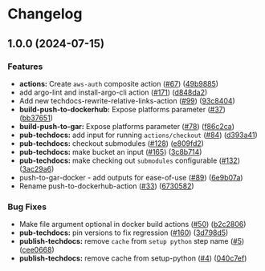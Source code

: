 # Changelog

## 1.0.0 (2024-07-15)


### Features

* **actions:** Create `aws-auth` composite action ([#67](https://github.com/grafana/shared-workflows/issues/67)) ([49b9885](https://github.com/grafana/shared-workflows/commit/49b9885e467b0544c76602d4e8b8ee342f6ea96b))
* add argo-lint and install-argo-cli action ([#171](https://github.com/grafana/shared-workflows/issues/171)) ([d848da2](https://github.com/grafana/shared-workflows/commit/d848da21d310b2a847a73457059b5a2d93d9f154))
* Add new techdocs-rewrite-relative-links-action ([#99](https://github.com/grafana/shared-workflows/issues/99)) ([93c8404](https://github.com/grafana/shared-workflows/commit/93c84040a318ceb535ed130b9b75c76eb68b0a06))
* **build-push-to-dockerhub:** Expose platforms parameter ([#37](https://github.com/grafana/shared-workflows/issues/37)) ([bb37651](https://github.com/grafana/shared-workflows/commit/bb376519aa50489c7c5cb51c22830f804b0b176f))
* **build-push-to-gar:** Expose platforms parameter ([#78](https://github.com/grafana/shared-workflows/issues/78)) ([f86c2ca](https://github.com/grafana/shared-workflows/commit/f86c2cae0a68db2803adc0006fe5919483d861dc))
* **pub-techdocs:** add input for running `actions/checkout` ([#84](https://github.com/grafana/shared-workflows/issues/84)) ([d393a41](https://github.com/grafana/shared-workflows/commit/d393a4176d28e9e357a2781cb225603ed839ebbf))
* **pub-techdocs:** checkout submodules ([#128](https://github.com/grafana/shared-workflows/issues/128)) ([e809fd2](https://github.com/grafana/shared-workflows/commit/e809fd2353a58174b5e634e813ce244abfaa52ac))
* **pub-techdocs:** make bucket an input ([#165](https://github.com/grafana/shared-workflows/issues/165)) ([3c8b714](https://github.com/grafana/shared-workflows/commit/3c8b714cda46503c7934a610d78a73b6c02811c0))
* **pub-techdocs:** make checking out `submodules` configurable ([#132](https://github.com/grafana/shared-workflows/issues/132)) ([3ac29a6](https://github.com/grafana/shared-workflows/commit/3ac29a66ab91084d07be10f0bbf35f572cb763f5))
* push-to-gar-docker - add outputs for ease-of-use ([#89](https://github.com/grafana/shared-workflows/issues/89)) ([6e9b07a](https://github.com/grafana/shared-workflows/commit/6e9b07a8ad263b99c027843ec520969c14852d30))
* Rename push-to-dockerhub-action ([#33](https://github.com/grafana/shared-workflows/issues/33)) ([6730582](https://github.com/grafana/shared-workflows/commit/673058269d2bc16224e7ee844037a794765e432e))


### Bug Fixes

* Make file argument optional in docker build actions ([#50](https://github.com/grafana/shared-workflows/issues/50)) ([b2c2806](https://github.com/grafana/shared-workflows/commit/b2c2806d455f6cbe4086fb0df849083ef48fd01c))
* **pub-techdocs:** pin versions to fix regression ([#160](https://github.com/grafana/shared-workflows/issues/160)) ([3d798d5](https://github.com/grafana/shared-workflows/commit/3d798d546fc4aab6ecd4f370fb73ecdda78e3c1c))
* **publish-techdocs:** remove `cache` from `setup python` step name ([#5](https://github.com/grafana/shared-workflows/issues/5)) ([cee0668](https://github.com/grafana/shared-workflows/commit/cee06689c88bf5ab35e7047faacc86f4b47ece09))
* **publish-techdocs:** remove cache from setup-python ([#4](https://github.com/grafana/shared-workflows/issues/4)) ([040c7ef](https://github.com/grafana/shared-workflows/commit/040c7ef79b820444cca5bd940663fefef753b651))
